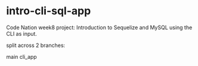 # intro-cli-sql-app

Code Nation week8 project: Introduction to Sequelize and MySQL using the CLI as input.

split across 2 branches:

main
cli_app

